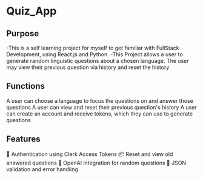 # Quiz_App

## Purpose

-This is a self learning project for myself to get familiar with FullStack Development, using React.js and Python.
-This Project allows a user to generate random linguistic questions about a chosen language. The user may view their previous question via history and reset the history

## Functions

A user can choose a language to focus the questions on and answer those questions 
A user can view and reset their previous question's history
A user can create an account and receive tokens, which they can use to generate questions

## Features

🔑 Authentication using Clerk Access Tokens
📦 Reset and view old answered questions
🔁 OpenAI integration for random questions
🧪 JSON validation and error handling
